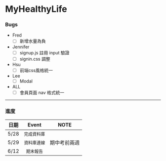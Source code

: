 # MyHealthyLife

### Bugs

* Fred
  - [ ] 新增水量為負

* Jennifer
  - [ ] signup.js 註冊 input 驗證
  - [ ] signin.css 調整

* Hsu
  - [ ] 前端css風格統一

* Lee
  - [ ] Modal 

* ALL
  - [ ] 會員頁面 nav 格式統一

******
### 進度

| 日期           | Event          | NOTE          |
| :-------------:|:-------------:|:-------------:|
| 5/28          |   `完成資料庫`   |               |
| 5/29          |   `資料庫連線`   | 期中考前兩週    |
| 6/12          |   `期末報告`     |               |
